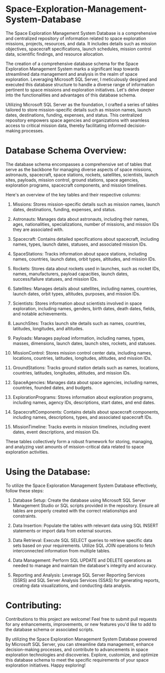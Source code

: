 # Space-Exploration-Management-System-Database
The Space Exploration Management System Database is a comprehensive and centralized repository of information related to space exploration missions, projects, resources, and data. It includes details such as mission objectives, spacecraft specifications, launch schedules, mission control data, scientific findings, and resource allocation.

The creation of a comprehensive database schema for the Space Exploration Management System marks a significant leap towards streamlined data management and analysis in the realm of space exploration. Leveraging Microsoft SQL Server, I meticulously designed and executed this database structure to handle a diverse range of information pertinent to space missions and exploration initiatives. Let's delve deeper into the functionalities and advantages of this database schema.

Utilizing Microsoft SQL Server as the foundation, I crafted a series of tables tailored to store mission-specific details such as mission names, launch dates, destinations, funding, expenses, and status. This centralized repository empowers space agencies and organizations with seamless access to critical mission data, thereby facilitating informed decision-making processes.


# Database Schema Overview:
The database schema encompasses a comprehensive set of tables that serve as the backbone for managing diverse aspects of space missions, astronauts, spacecraft, space stations, rockets, satellites, scientists, launch sites, payloads, mission control, ground stations, space agencies, exploration programs, spacecraft components, and mission timelines.

Here's an overview of the key tables and their respective columns:

 1. Missions: Stores mission-specific details such as mission names, launch dates, destinations, funding, expenses, and status.

 2. Astronauts: Manages data about astronauts, including their names, ages, nationalities, specializations, number of missions, and mission IDs they are associated with.

 3. Spacecraft: Contains detailed specifications about spacecraft, including names, types, launch dates, statuses, and associated mission IDs.

 4. SpaceStations: Tracks information about space stations, including names, countries, launch dates, orbit types, altitudes, and mission IDs.

 5. Rockets: Stores data about rockets used in launches, such as rocket IDs, names, manufacturers, payload capacities, launch dates, success/failure statuses, and mission IDs.

 6. Satellites: Manages details about satellites, including names, countries, launch dates, orbit types, altitudes, purposes, and mission IDs.

 7. Scientists: Stores information about scientists involved in space exploration, including names, genders, birth dates, death dates, fields, and notable achievements.

 8. LaunchSites: Tracks launch site details such as names, countries, latitudes, longitudes, and altitudes.

 9. Payloads: Manages payload information, including names, types, masses, dimensions, launch dates, launch sites, rockets, and statuses.

10. MissionControl: Stores mission control center data, including names, locations, countries, latitudes, longitudes, altitudes, and mission IDs.

11. GroundStations: Tracks ground station details such as names, locations, countries, latitudes, longitudes, altitudes, and mission IDs.

12. SpaceAgencies: Manages data about space agencies, including names, countries, founded dates, and budgets.

13. ExplorationPrograms: Stores information about exploration programs, including names, agency IDs, descriptions, start dates, and end dates.

14. SpacecraftComponents: Contains details about spacecraft components, including names, descriptions, types, and associated spacecraft IDs.

15. MissionTimeline: Tracks events in mission timelines, including event dates, event descriptions, and mission IDs.

These tables collectively form a robust framework for storing, managing, and analyzing vast amounts of mission-critical data related to space exploration activities.

# Using the Database:
To utilize the Space Exploration Management System Database effectively, follow these steps:

1. Database Setup: Create the database using Microsoft SQL Server Management Studio or SQL scripts provided in the repository. Ensure all tables are properly created with the correct relationships and                      constraints.

2. Data Insertion: Populate the tables with relevant data using SQL INSERT statements or import data from external sources.

3. Data Retrieval: Execute SQL SELECT queries to retrieve specific data sets based on your requirements. Utilize SQL JOIN operations to fetch interconnected information from multiple tables.

4. Data Management: Perform SQL UPDATE and DELETE operations as needed to manage and maintain the database's integrity and accuracy.

5. Reporting and Analysis: Leverage SQL Server Reporting Services (SSRS) and SQL Server Analysis Services (SSAS) for generating reports, creating data visualizations, and conducting data analysis.

# Contributing:
Contributions to this project are welcome! Feel free to submit pull requests for any enhancements, improvements, or new features you'd like to add to the database schema or associated scripts.

By utilizing the Space Exploration Management System Database powered by Microsoft SQL Server, you can streamline data management, enhance decision-making processes, and contribute to advancements in space exploration technologies and discoveries. Explore, customize, and optimize this database schema to meet the specific requirements of your space exploration initiatives. Happy exploring!

